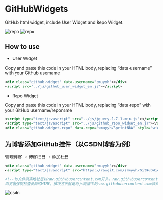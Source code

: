 # GitHubWidgets
GitHub html widget, include User Widget and Repo Widget.

![repo](https://github.com/smuyyh/GitHubWidgets/blob/master/screenshot/github_user_1.png?raw=true)
![repo](https://github.com/smuyyh/GitHubWidgets/blob/master/screenshot/github_repo_1.png?raw=true)

## How to use
- User Widget

Copy and paste this code in your HTML body, replacing “data-username” with your GitHub username
```xml
<div class="github-widget" data-username="smuyyh"></div>
<script src="../js/github_user_widget_en.js"></script>
```
- Repo Widget

Copy and paste this code in your HTML body, replacing “data-repo” with your GitHub username/reponame
```xml
<script type="text/javascript" src="../js/jquery-1.7.1.min.js"></script>
<script type="text/javascript" src="../js/github_repo_widget_en.js"></script>
<div class="github-widget-repo" data-repo="smuyyh/SprintNBA" style="width:500px"></div>
```

## 为博客添加GitHub挂件（以CSDN博客为例）
管理博客 -> 博客栏目 -> 添加栏目
```xml
<div class="github-widget" data-username="smuyyh"></div>
<script type="text/javascript" src="https://rawgit.com/smuyyh/GitHubWidgets/master/js/github_user_widget_en.js"></script>

<!--js文件真实地址是以raw.githubusercontent.com开头，raw.githubusercontent.com在Response中设置了X-Content-Type-Options:nosniff ，
浏览器强制检查资源的MIME。解决方法就是将js链接中的raw.githubusercontent.com换成rawgit.com。  -->
```
![csdn](https://github.com/smuyyh/GitHubWidgets/blob/master/screenshot/csdn_widget_1.png?raw=true)
